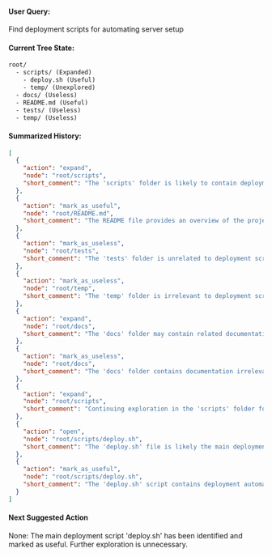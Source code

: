#### User Query:
Find deployment scripts for automating server setup

#### Current Tree State:
```txt
root/
  - scripts/ (Expanded)
    - deploy.sh (Useful)
    - temp/ (Unexplored)
  - docs/ (Useless)
  - README.md (Useful)
  - tests/ (Useless)
  - temp/ (Useless)
```

#### Summarized History:
```json
[
  {
    "action": "expand",
    "node": "root/scripts",
    "short_comment": "The 'scripts' folder is likely to contain deployment-related files."
  },
  {
    "action": "mark_as_useful",
    "node": "root/README.md",
    "short_comment": "The README file provides an overview of the project."
  },
  {
    "action": "mark_as_useless",
    "node": "root/tests",
    "short_comment": "The 'tests' folder is unrelated to deployment scripts."
  },
  {
    "action": "mark_as_useless",
    "node": "root/temp",
    "short_comment": "The 'temp' folder is irrelevant to deployment scripts."
  },
  {
    "action": "expand",
    "node": "root/docs",
    "short_comment": "The 'docs' folder may contain related documentation but not scripts."
  },
  {
    "action": "mark_as_useless",
    "node": "root/docs",
    "short_comment": "The 'docs' folder contains documentation irrelevant to deployment scripts."
  },
  {
    "action": "expand",
    "node": "root/scripts",
    "short_comment": "Continuing exploration in the 'scripts' folder for deployment files."
  },
  {
    "action": "open",
    "node": "root/scripts/deploy.sh",
    "short_comment": "The 'deploy.sh' file is likely the main deployment script."
  },
  {
    "action": "mark_as_useful",
    "node": "root/scripts/deploy.sh",
    "short_comment": "The 'deploy.sh' script contains deployment automation logic."
  }
]
```

#### Next Suggested Action
None: The main deployment script 'deploy.sh' has been identified and marked as useful. Further exploration is unnecessary.


